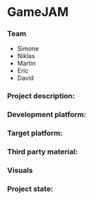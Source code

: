 # GameJAM

### Team 
 - Simone 
 - Niklas 
 - Martin 
 - Eric 
 - David

### Project description: 

### Development platform: 

### Target platform: 

### Third party material: 

### Visuals 

### Project state: 